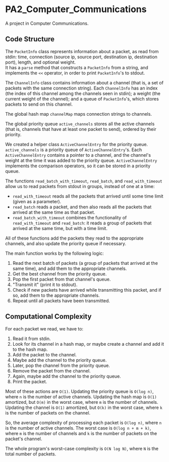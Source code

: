# PA2_Computer_Communications
A project in Computer Communications.

## Code Structure

The `PacketInfo` class represents information about a packet, as read from stdin:
time, connection (source ip, source port, destination ip, destination port), length, and optional weight.\
It has a `parse` method that constructs a `PacketInfo` from a string, and implements the `<<` operator,
in order to print `PacketInfo`'s to stdout.

The `ChannelInfo` class contains information about a channel (that is, a set of packets with the same connection string).
Each `ChannelInfo` has an index (the index of this channel among the channels seen in stdin); a weight (the current weight
of the channel); and a queue of `PacketInfo`'s, which stores packets to send on this channel.

The global hash map `channelMap` maps connection strings to channels.

The global priority queue `active_channels` stores all the active channels (that is, channels that have at least one packet to send),
ordered by their priority.

We created a helper class `ActiveChannelEntry` for the priority queue.
`active_channels` is a priority queue of `ActiveChannelEntry`'s.
Each `ActiveChannelEntry` contains a pointer to a channel, and the channel's weight at the time it was added to the priority queue.
`ActiveChannelEntry` implements the comparison operators, so it can be stored in a priority queue.

The functions `read_batch_with_timeout`, `read_batch`, and `read_with_timeout` allow us to read packets from stdout in groups,
instead of one at a time:
- `read_with_timeout` reads all the packets that arrived until some time limit (given as a parameter).
- `read_batch` reads a packet, and then also reads all the packets that arrived at the same time as that packet.
- `read_batch_with_timeout` combines the functionality of `read_with_timeout` and `read_batch`: it reads a group of packets
  that arrived at the same time, but with a time limit.

All of these functions add the packets they read to the appropriate channels, and also update the priority queue if necessary.

The main function works by the following logic:
1. Read the next batch of packets (a group of packets that arrived at the same time), and add them to the appropriate channels.
2. Get the best channel from the priority queue.
3. Pop the first packet from that channel's queue.
4. "Transmit it" (print it to stdout).
5. Check if new packets have arrived while transmitting this packet, and if so, add them to the appropriate channels.
6. Repeat until all packets have been transmitted.

## Computational Complexity

For each packet we read, we have to:
1. Read it from stdin.
2. Look for its channel in a hash map, or maybe create a channel and add it to the hash map.
3. Add the packet to the channel.
4. Maybe add the channel to the priority queue.
5. Later, pop the channel from the priority queue.
6. Remove the packet from the channel.
7. Again, maybe add the channel to the priority queue.
8. Print the packet.

Most of these actions are `O(1)`.
Updating the priority queue is `O(log n)`, where `n` is the number of active channels.
Updating the hash map is `O(1)` amortized, but `O(m)` in the worst case, where `m` is the number of channels.
Updating the channel is `O(1)` amortized, but `O(k)` in the worst case, where `k` is the number of packets on the channel.

So, the average complexity of processing each packet is `O(log n)`, where `n` is the number of active channels.
The worst case is `O(log n + m + k)`, where `m` is the number of channels and `k` is the number of packets on the packet's channel.

The whole program's worst-case complexity is `O(N log N)`, where `N` is the total number of packets.
